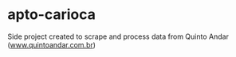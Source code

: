 # apto-carioca
Side project created to scrape and process data from Quinto Andar (www.quintoandar.com.br)
